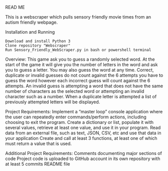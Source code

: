 READ ME

This is a webscraper which pulls sensory friendly movie times from an autism friendly webpage.

Installation and Running

    Download and install Python 3
    Clone repository "Webscraper"
    Run Sensory_Friendly_WebScraper.py in bash or powershell terminal

Overview:
This game ask you to guess a randomly selected word. At the start of the game it will give you the number of letters in the word and ask you to guess a letter. You may also guess the word at any time. Correct, duplicate or invalid guesses do not count against the 6 attempts you have to guess the word however each incorrect guess will count against the 6 attempts. An invalid guess is attempting a word that does not have the same number of characters as the selected word or attempting an invalid character such as a number. When a duplicate letter is attempted a list of previously attempted letters will be displayed.

Project Requirements:
    Implement a “master loop” console application where the user can repeatedly enter commands/perform actions, including choosing to exit the program.
    Create a dictionary or list, populate it with several values, retrieve at least one value, and use it in your program.
    Read data from an external file, such as text, JSON, CSV, etc and use that data in your application
    Create and call at least 3 functions, at least one of which must return a value that is used.

Additional Project Requirements:
    Comments documenting major sections of code
    Project code is uploaded to GitHub account
        in its own repository
        with at least 5 commits
    README file
